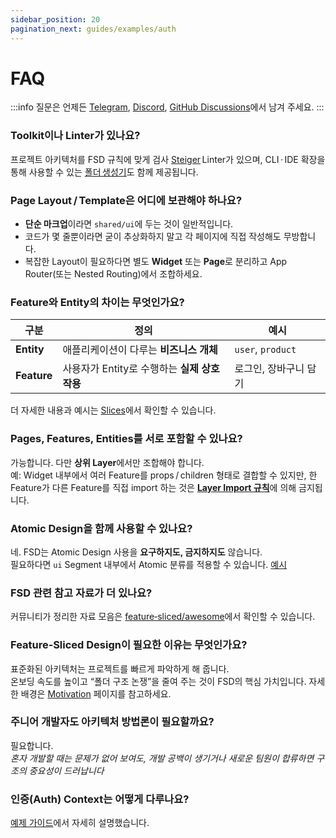 ```yaml
---
sidebar_position: 20
pagination_next: guides/examples/auth
---
```


# FAQ

:::info
질문은 언제든 [Telegram][telegram], [Discord][discord], [GitHub Discussions][github-discussions]에서 남겨 주세요.
:::

### Toolkit이나 Linter가 있나요?

프로젝트 아키텍처를 FSD 규칙에 맞게 검사 [Steiger][ext-steiger] Linter가 있으며, CLI · IDE 확장을 통해 사용할 수 있는 [폴더 생성기][ext-tools]도 함께 제공됩니다.

### Page Layout / Template은 어디에 보관해야 하나요?

- **단순 마크업**이라면 `shared/ui`에 두는 것이 일반적입니다.  
- 코드가 몇 줄뿐이라면 굳이 추상화하지 말고 각 페이지에 직접 작성해도 무방합니다.  
- 복잡한 Layout이 필요하다면 별도 **Widget** 또는 **Page**로 분리하고 App Router(또는 Nested Routing)에서 조합하세요.

### Feature와 Entity의 차이는 무엇인가요?

| 구분 | 정의 | 예시 |
| --- | --- | --- |
| **Entity** | 애플리케이션이 다루는 **비즈니스 개체** | `user`, `product` |
| **Feature** | 사용자가 Entity로 수행하는 **실제 상호작용** | 로그인, 장바구니 담기 |

더 자세한 내용과 예시는 [Slices][reference-entities]에서 확인할 수 있습니다.

### Pages, Features, Entities를 서로 포함할 수 있나요?

가능합니다. 다만 **상위 Layer**에서만 조합해야 합니다.  
예: Widget 내부에서 여러 Feature를 props / children 형태로 결합할 수 있지만, 한 Feature가 다른 Feature를 직접 import 하는 것은 [**Layer Import 규칙**][import-rule-layers]에 의해 금지됩니다.

### Atomic Design을 함께 사용할 수 있나요?

네. FSD는 Atomic Design 사용을 **요구하지도, 금지하지도** 않습니다.  
필요하다면 `ui` Segment 내부에서 Atomic 분류를 적용할 수 있습니다. [예시](https://t.me/feature_sliced/1653)

### FSD 관련 참고 자료가 더 있나요?

커뮤니티가 정리한 자료 모음은 [feature‑sliced/awesome](https://github.com/feature-sliced/awesome)에서 확인할 수 있습니다.

### Feature‑Sliced Design이 필요한 이유는 무엇인가요?

표준화된 아키텍처는 프로젝트를 빠르게 파악하게 해 줍니다.  
온보딩 속도를 높이고 “폴더 구조 논쟁”을 줄여 주는 것이 FSD의 핵심 가치입니다. 자세한 배경은 [Motivation][motivation] 페이지를 참고하세요.

### 주니어 개발자도 아키텍처 방법론이 필요할까요?

필요합니다.  
*혼자 개발할 때는 문제가 없어 보여도, 개발 공백이 생기거나 새로운 팀원이 합류하면 구조의 중요성이 드러납니다*


### 인증(Auth) Context는 어떻게 다루나요?

[예제 가이드](/docs/guides/examples/auth)에서 자세히 설명했습니다.

[ext-steiger]: https://github.com/feature-sliced/steiger
[ext-tools]: https://github.com/feature-sliced/awesome?tab=readme-ov-file#tools
[import-rule-layers]: /docs/reference/layers#import-rule-on-layers
[reference-entities]: /docs/reference/layers#entities
[motivation]: /docs/about/motivation
[telegram]: https://t.me/feature_sliced
[discord]: https://discord.gg/S8MzWTUsmp
[github-discussions]: https://github.com/feature-sliced/documentation/discussions
